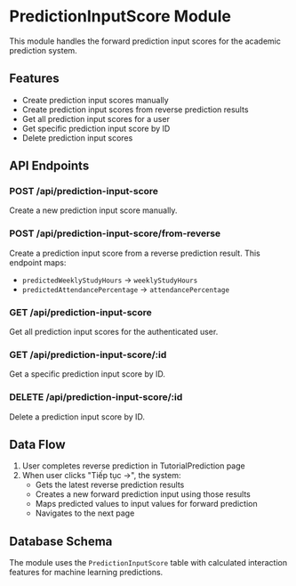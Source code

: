 # PredictionInputScore Module

This module handles the forward prediction input scores for the academic prediction system.

## Features

- Create prediction input scores manually
- Create prediction input scores from reverse prediction results
- Get all prediction input scores for a user
- Get specific prediction input score by ID
- Delete prediction input scores

## API Endpoints

### POST /api/prediction-input-score
Create a new prediction input score manually.

### POST /api/prediction-input-score/from-reverse
Create a prediction input score from a reverse prediction result.
This endpoint maps:
- `predictedWeeklyStudyHours` → `weeklyStudyHours`
- `predictedAttendancePercentage` → `attendancePercentage`

### GET /api/prediction-input-score
Get all prediction input scores for the authenticated user.

### GET /api/prediction-input-score/:id
Get a specific prediction input score by ID.

### DELETE /api/prediction-input-score/:id
Delete a prediction input score by ID.

## Data Flow

1. User completes reverse prediction in TutorialPrediction page
2. When user clicks "Tiếp tục →", the system:
   - Gets the latest reverse prediction results
   - Creates a new forward prediction input using those results
   - Maps predicted values to input values for forward prediction
   - Navigates to the next page

## Database Schema

The module uses the `PredictionInputScore` table with calculated interaction features for machine learning predictions.

